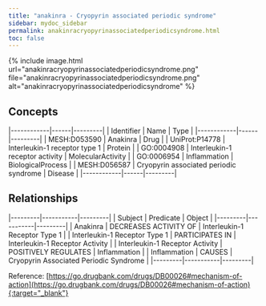 ```yaml
---
title: "anakinra - Cryopyrin associated periodic syndrome"
sidebar: mydoc_sidebar
permalink: anakinracryopyrinassociatedperiodicsyndrome.html
toc: false 
---
```


{% include image.html url="anakinracryopyrinassociatedperiodicsyndrome.png" file="anakinracryopyrinassociatedperiodicsyndrome.png" alt="anakinracryopyrinassociatedperiodicsyndrome" %}

## Concepts

|------------|------|---------|
| Identifier | Name | Type    |
|------------|------|---------|
| MESH:D053590 | Anakinra | Drug |
| UniProt:P14778 | Interleukin-1 receptor type 1 | Protein |
| GO:0004908 | Interleukin-1 receptor activity | MolecularActivity |
| GO:0006954 | Inflammation | BiologicalProcess |
| MESH:D056587 | Cryopyrin associated periodic syndrome | Disease |
|------------|------|---------|

## Relationships

|---------|-----------|---------|
| Subject | Predicate | Object  |
|---------|-----------|---------|
| Anakinra | DECREASES ACTIVITY OF | Interleukin-1 Receptor Type 1 |
| Interleukin-1 Receptor Type 1 | PARTICIPATES IN | Interleukin-1 Receptor Activity |
| Interleukin-1 Receptor Activity | POSITIVELY REGULATES | Inflammation |
| Inflammation | CAUSES | Cryopyrin Associated Periodic Syndrome |
|---------|-----------|---------|

Reference: [https://go.drugbank.com/drugs/DB00026#mechanism-of-action](https://go.drugbank.com/drugs/DB00026#mechanism-of-action){:target="_blank"}
